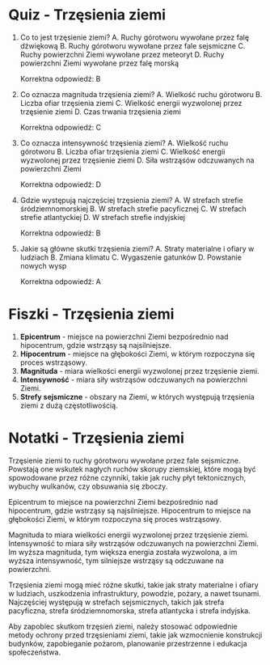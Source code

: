  # Quiz - Trzęsienia ziemi
1. Co to jest trzęsienie ziemi?
   A. Ruchy górotworu wywołane przez falę dźwiękową
   B. Ruchy górotworu wywołane przez fale sejsmiczne
   C. Ruchy powierzchni Ziemi wywołane przez meteoryt
   D. Ruchy powierzchni Ziemi wywołane przez falę morską

   Korrektna odpowiedź: B

2. Co oznacza magnituda trzęsienia ziemi?
   A. Wielkość ruchu górotworu
   B. Liczba ofiar trzęsienia ziemi
   C. Wielkość energii wyzwolonej przez trzęsienie ziemi
   D. Czas trwania trzęsienia ziemi

   Korrektna odpowiedź: C

3. Co oznacza intensywność trzęsienia ziemi?
   A. Wielkość ruchu górotworu
   B. Liczba ofiar trzęsienia ziemi
   C. Wielkość energii wyzwolonej przez trzęsienie ziemi
   D. Siła wstrząsów odczuwanych na powierzchni Ziemi

   Korrektna odpowiedź: D

4. Gdzie występują najczęściej trzęsienia ziemi?
   A. W strefach strefie śródziemnomorskiej
   B. W strefach strefie pacyficznej
   C. W strefach strefie atlantyckiej
   D. W strefach strefie indyjskiej

   Korrektna odpowiedź: B

5. Jakie są główne skutki trzęsienia ziemi?
   A. Straty materialne i ofiary w ludziach
   B. Zmiana klimatu
   C. Wygaszenie gatunków
   D. Powstanie nowych wysp

   Korrektna odpowiedź: A

# Fiszki - Trzęsienia ziemi

1. **Epicentrum** - miejsce na powierzchni Ziemi bezpośrednio nad hipocentrum, gdzie wstrząsy są najsilniejsze.
2. **Hipocentrum** - miejsce na głębokości Ziemi, w którym rozpoczyna się proces wstrząsowy.
3. **Magnituda** - miara wielkości energii wyzwolonej przez trzęsienie ziemi.
4. **Intensywność** - miara siły wstrząsów odczuwanych na powierzchni Ziemi.
5. **Strefy sejsmiczne** - obszary na Ziemi, w których występują trzęsienia ziemi z dużą częstotliwością.

# Notatki - Trzęsienia ziemi

Trzęsienie ziemi to ruchy górotworu wywołane przez fale sejsmiczne. Powstają one wskutek nagłych ruchów skorupy ziemskiej, które mogą być spowodowane przez różne czynniki, takie jak ruchy płyt tektonicznych, wybuchy wulkanów, czy obsuwania się zboczy.

Epicentrum to miejsce na powierzchni Ziemi bezpośrednio nad hipocentrum, gdzie wstrząsy są najsilniejsze. Hipocentrum to miejsce na głębokości Ziemi, w którym rozpoczyna się proces wstrząsowy.

Magnituda to miara wielkości energii wyzwolonej przez trzęsienie ziemi. Intensywność to miara siły wstrząsów odczuwanych na powierzchni Ziemi. Im wyższa magnituda, tym większa energia została wyzwolona, a im wyższa intensywność, tym silniejsze wstrząsy są odczuwane na powierzchni.

Trzęsienia ziemi mogą mieć różne skutki, takie jak straty materialne i ofiary w ludziach, uszkodzenia infrastruktury, powodzie, pożary, a nawet tsunami. Najczęściej występują w strefach sejsmicznych, takich jak strefa pacyficzna, strefa śródziemnomorska, strefa atlantycka i strefa indyjska.

Aby zapobiec skutkom trzęsień ziemi, należy stosować odpowiednie metody ochrony przed trzęsieniami ziemi, takie jak wzmocnienie konstrukcji budynków, zapobieganie pożarom, planowanie przestrzenne i edukacja społeczeństwa.